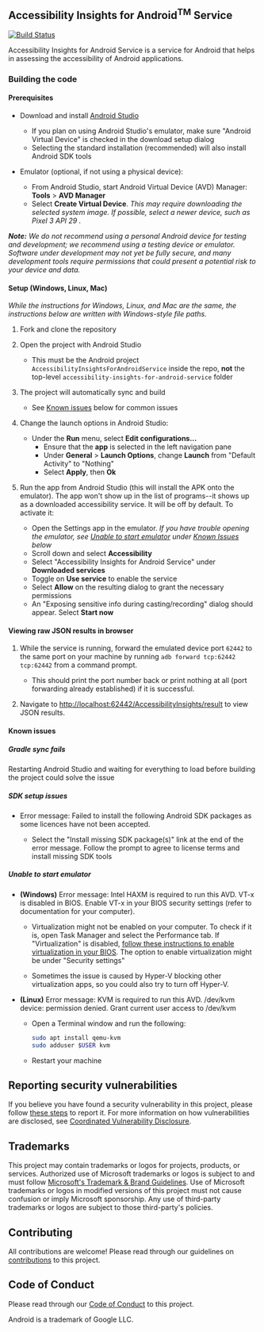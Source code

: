 <!--
Copyright (c) Microsoft Corporation. All rights reserved.
Licensed under the MIT License.
-->

## Accessibility Insights for Android<sup>TM</sup> Service

[![Build Status](https://dev.azure.com/accessibility-insights/accessibility-insights-for-android-service/_apis/build/status/Accessibility%20Insights%20for%20Android%20Service%20CI?branchName=main)](https://dev.azure.com/accessibility-insights/accessibility-insights-for-android-service/_build/latest?definitionId=35&branchName=main)

Accessibility Insights for Android Service is a service for Android that helps in assessing the accessibility of Android applications.

<!-- ### Running the service -->

### Building the code

#### Prerequisites

* Download and install [Android Studio](https://developer.android.com/studio/)

    * If you plan on using Android Studio's emulator, make sure "Android Virtual Device" is checked in the download setup dialog
    * Selecting the standard installation (recommended) will also install Android SDK tools
    
* Emulator (optional, if not using a physical device):

    * From Android Studio, start Android Virtual Device (AVD) Manager: **Tools** > **AVD Manager**
    * Select **Create Virtual Device**. *This may require downloading the selected system image. If possible, select a newer device, such as Pixel 3 API 29 .*

***Note:** We do not recommend using a personal Android device for testing and development; we recommend using a testing device or emulator. Software under development may not yet be fully secure, and many development tools require permissions that could present a potential risk to your device and data.*

#### Setup (Windows, Linux, Mac)

*While the instructions for Windows, Linux, and Mac are the same, the instructions below are written with Windows-style file paths.*

1. Fork and clone the repository

1. Open the project with Android Studio
    * This must be the Android project `AccessibilityInsightsForAndroidService` inside the repo, **not** the top-level `accessibility-insights-for-android-service` folder
    
1. The project will automatically sync and build
    * See [Known issues](#known-issues) below for common issues
    
1. Change the launch options in Android Studio: 
    * Under the **Run** menu, select **Edit configurations...**
		* Ensure that the **app** is selected in the left navigation pane
		* Under **General** > **Launch Options**, change **Launch** from "Default Activity" to "Nothing"
		* Select **Apply**, then **Ok**

1. Run the app from Android Studio (this will install the APK onto the emulator). The app won't show up in the list of programs--it shows up as a downloaded accessibility service. It will be off by default. To activate it:
    * Open the Settings app in the emulator. *If you have trouble opening the emulator, see [Unable to start emulator](#unable-to-start-emulator) under [Known Issues](#known-issues) below*
    * Scroll down and select **Accessibility**
    * Select "Accessibility Insights for Android Service" under **Downloaded services**
    * Toggle on **Use service** to enable the service
    * Select **Allow** on the resulting dialog to grant the necessary permissions
    * An "Exposing sensitive info during casting/recording" dialog should appear. Select **Start now** 
    
#### Viewing raw JSON results in browser

1. While the service is running, forward the emulated device port `62442` to the same port on your machine by running `adb forward tcp:62442 tcp:62442` from a command prompt.
    * This should print the port number back or print nothing at all (port forwarding already established) if it is successful.
    
1. Navigate to [http://localhost:62442/AccessibilityInsights/result](http://localhost:62442/AccessibilityInsights/result) to view JSON results.
    
#### Known issues

##### Gradle sync fails

Restarting Android Studio and waiting for everything to load before building the project could solve the issue

##### SDK setup issues

* Error message: Failed to install the following Android SDK packages as some licences have not been accepted.

  * Select the "Install missing SDK package(s)" link at the end of the error message. Follow the prompt to agree to license terms and install missing SDK tools

##### Unable to start emulator

* **(Windows)** Error message: Intel HAXM is required to run this AVD. VT-x is disabled in BIOS. Enable VT-x in your BIOS security settings (refer to documentation for your computer).

  * Virtualization might not be enabled on your computer. To check if it is, open Task Manager and select the Performance tab. If "Virtualization" is disabled, [follow these instructions to enable virtualization in your BIOS](https://www.howtogeek.com/213795/how-to-enable-intel-vt-x-in-your-computers-bios-or-uefi-firmware/). The option to enable virtualization might be under "Security settings"

  * Sometimes the issue is caused by Hyper-V blocking other virtualization apps, so you could also try to turn off Hyper-V.

* **(Linux)** Error message: KVM is required to run this AVD. /dev/kvm device: permission denied. Grant current user access to /dev/kvm

  * Open a Terminal window and run the following:
    ```bash
    sudo apt install qemu-kvm
    sudo adduser $USER kvm
    ```
  * Restart your machine

<!-- ### More Information -->

<!-- ### Testing -->

<!-- ## Data/Telemetry -->

## Reporting security vulnerabilities

If you believe you have found a security vulnerability in this project, please follow [these steps](https://technet.microsoft.com/en-us/security/ff852094.aspx) to report it. For more information on how vulnerabilities are disclosed, see [Coordinated Vulnerability Disclosure](https://technet.microsoft.com/en-us/security/dn467923).

<!-- ## Trademarks -->

## Trademarks

This project may contain trademarks or logos for projects, products, or services. Authorized use of Microsoft trademarks or logos is subject to and must follow [Microsoft's Trademark & Brand Guidelines](https://www.microsoft.com/en-us/legal/intellectualproperty/trademarks/usage/general). Use of Microsoft trademarks or logos in modified versions of this project must not cause confusion or imply Microsoft sponsorship. Any use of third-party trademarks or logos are subject to those third-party's policies.

<!-- ## FAQ -->

## Contributing

All contributions are welcome! Please read through our guidelines on [contributions](./CONTRIBUTING.md) to this project.

## Code of Conduct

Please read through our [Code of Conduct](./CODE_OF_CONDUCT.md) to this project.

Android is a trademark of Google LLC.
